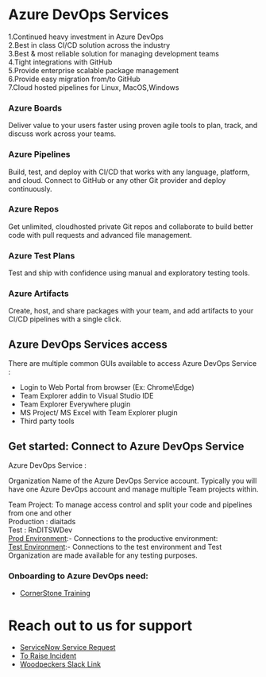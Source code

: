 # **Azure DevOps Services**

  
    
1.Continued heavy investment in Azure DevOps  
2.Best in class CI/CD solution across the industry  
3.Best & most reliable solution for managing development teams  
4.Tight integrations with GitHub  
5.Provide enterprise scalable package management  
6.Provide easy migration from/to GitHub  
7.Cloud hosted pipelines for Linux, MacOS,Windows  


### **Azure Boards**

Deliver value to your users faster using proven agile tools to plan, track, and discuss work across your teams.

### **Azure Pipelines**
Build, test, and deploy with CI/CD that works with any language, platform, and
cloud. Connect to GitHub or any other Git provider and deploy continuously.

### **Azure Repos**
Get unlimited, cloud­hosted private Git repos and collaborate to build better code with pull requests and advanced file management.

### **Azure Test Plans**
Test and ship with confidence using manual and exploratory testing tools.

### **Azure Artifacts**
Create, host, and share packages with your team, and add artifacts to your CI/CD pipelines with a single click.




## Azure DevOps Services access

There are multiple common GUIs available to access Azure DevOps Service :

- Login to Web Portal from browser (Ex: Chrome\Edge)  
- Team Explorer add­in to Visual Studio IDE  
- Team Explorer Everywhere plugin  
- MS Project/ MS Excel with Team Explorer plugin  
- Third party tools  
  
## Get started: Connect to Azure DevOps Service  

Azure DevOps Service :

Organization­ Name of the Azure DevOps Service account. Typically you will have one
Azure DevOps account and manage multiple Team projects within.

  Team Project: To manage access control and split your code and pipelines from one and other  
  Production : diaitads  
  Test : RnDITSWDev  
  [Prod Environment](https://dev.azure.com/diaitads/):- Connections to the productive environment:   
  [Test Environment](https://dev.azure.com/RnDITSWDev):- Connections to the test environment and Test Organization are made available for any testing purposes.  

### **Onboarding to Azure DevOps need:**

- [CornerStone Training](https://roche.csod.com/ui/lms-learning-details/app/material/d1bb0e96-d3e3-42bf-9e72-d69e480b9b92)

# Reach out to us for support

- [ServiceNow Service Request](https://roche.service-now.com/rose?id=nr_sc_cat_item&sys_id=7065d891eb083f44fc9e0dffab887eeb)  
- [To Raise Incident](https://roche.service-now.com/rose?id=nr_sc_cat_item&sys_id=4610049b4f7b5704c93809de0310c7b5) 
- [Woodpeckers Slack Link](https://join.slack.com/share/enQtMzI1NTMzNDIwMjAwMy00ODc5NjZkZDE0OTdmMTczMjkzMTA0NDEwZGI4OTE0MzRkY2Q0MGRjZGE3YmZkNzU2MmIxZDhmYTk5NTZmOGRl)


